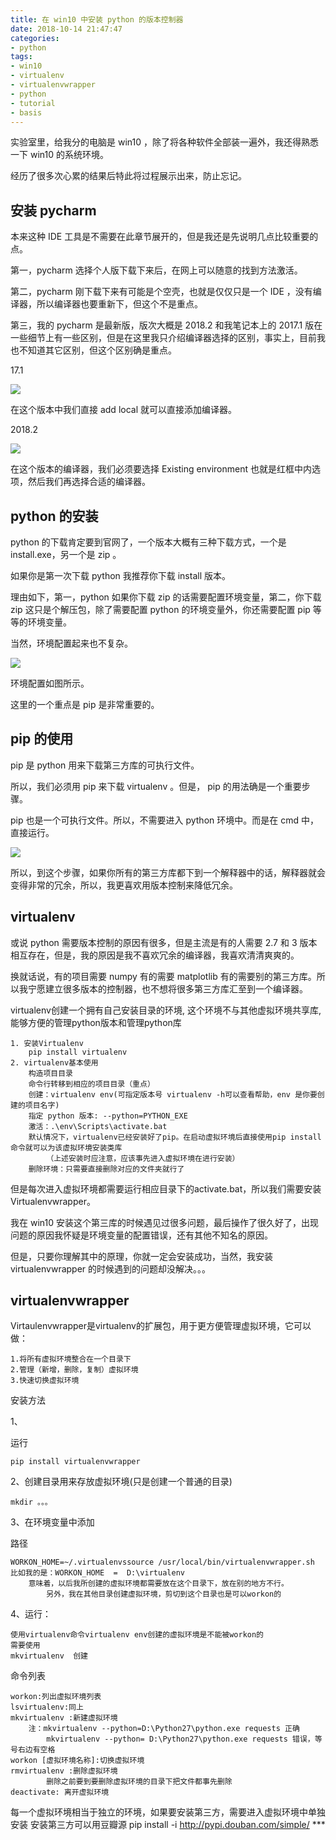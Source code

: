 ```yaml
---
title: 在 win10 中安装 python 的版本控制器
date: 2018-10-14 21:47:47
categories:
- python
tags:
- win10
- virtualenv
- virtualenvwrapper
- python
- tutorial
- basis
---
```

实验室里，给我分的电脑是 win10 ，除了将各种软件全部装一遍外，我还得熟悉一下 win10 的系统环境。

<!-- more -->

经历了很多次心累的结果后特此将过程展示出来，防止忘记。

## 安装 pycharm

本来这种 IDE 工具是不需要在此章节展开的，但是我还是先说明几点比较重要的点。

第一，pycharm 选择个人版下载下来后，在网上可以随意的找到方法激活。

第二，pycharm 刚下载下来有可能是个空壳，也就是仅仅只是一个 IDE ，没有编译器，所以编译器也要重新下，但这个不是重点。

第三，我的 pycharm 是最新版，版次大概是 2018.2 和我笔记本上的 2017.1 版在一些细节上有一些区别，但是在这里我只介绍编译器选择的区别，事实上，目前我也不知道其它区别，但这个区别确是重点。

17.1

![](/images/python/19_0.png)

在这个版本中我们直接 add local 就可以直接添加编译器。

2018.2

![](/images/python/19_1.png)

在这个版本的编译器，我们必须要选择 Existing environment 也就是红框中内选项，然后我们再选择合适的编译器。

## python 的安装

python 的下载肯定要到官网了，一个版本大概有三种下载方式，一个是 install.exe，另一个是 zip 。

如果你是第一次下载 python 我推荐你下载 install 版本。

理由如下，第一，python 如果你下载 zip 的话需要配置环境变量，第二，你下载 zip 这只是个解压包，除了需要配置 python 的环境变量外，你还需要配置 pip 等等的环境变量。

当然，环境配置起来也不复杂。

![](/images/python/19_2.png)

环境配置如图所示。

这里的一个重点是 pip 是非常重要的。

## pip 的使用

pip 是 python 用来下载第三方库的可执行文件。

所以，我们必须用 pip 来下载 virtualenv 。但是， pip 的用法确是一个重要步骤。

pip 也是一个可执行文件。所以，不需要进入 python 环境中。而是在 cmd 中，直接运行。

![](/images/python/19_3.png)

所以，到这个步骤，如果你所有的第三方库都下到一个解释器中的话，解释器就会变得非常的冗余，所以，我更喜欢用版本控制来降低冗余。

## virtualenv

或说 python 需要版本控制的原因有很多，但是主流是有的人需要 2.7 和 3 版本相互存在，但是，我的原因是我不喜欢冗余的编译器，我喜欢清清爽爽的。

换就话说，有的项目需要 numpy 有的需要 matplotlib 有的需要别的第三方库。所以我宁愿建立很多版本的控制器，也不想将很多第三方库汇至到一个编译器。

virtualenv创建一个拥有自己安装目录的环境, 这个环境不与其他虚拟环境共享库, 能够方便的管理python版本和管理python库

	1. 安装Virtualenv
		pip install virtualenv
	2. virtualenv基本使用
		构造项目目录
		命令行转移到相应的项目目录（重点）
		创建：virtualenv env(可指定版本号 virtualenv -h可以查看帮助，env 是你要创建的项目名字)
		指定 python 版本: --python=PYTHON_EXE
		激活：.\env\Scripts\activate.bat
		默认情况下，virtualenv已经安装好了pip。在启动虚拟环境后直接使用pip install 命令就可以为该虚拟环境安装类库
			（上述安装时应注意，应该事先进入虚拟环境在进行安装）
		删除环境：只需要直接删除对应的文件夹就行了

但是每次进入虚拟环境都需要运行相应目录下的activate.bat，所以我们需要安装Virtualenvwrapper。

我在 win10 安装这个第三库的时候遇见过很多问题，最后操作了很久好了，出现问题的原因我怀疑是环境变量的配置错误，还有其他不知名的原因。

但是，只要你理解其中的原理，你就一定会安装成功，当然，我安装 virtualenvwrapper 的时候遇到的问题却没解决。。。

## virtualenvwrapper

Virtaulenvwrapper是virtualenv的扩展包，用于更方便管理虚拟环境，它可以做：

	1.将所有虚拟环境整合在一个目录下
	2.管理（新增，删除，复制）虚拟环境
	3.快速切换虚拟环境

安装方法

1、

运行

	pip install virtualenvwrapper

2、创建目录用来存放虚拟环境(只是创建一个普通的目录)

	mkdir 。。。

3、在环境变量中添加

路径 

	WORKON_HOME=~/.virtualenvssource /usr/local/bin/virtualenvwrapper.sh
	比如我的是：WORKON_HOME  =  D:\virtualenv
		意味着，以后我所创建的虚拟环境都需要放在这个目录下，放在别的地方不行。		
			另外，我在其他目录创建虚拟环境，剪切到这个目录也是可以workon的

4、运行： 

	使用virtualenv命令virtualenv env创建的虚拟环境是不能被workon的
	需要使用	
	mkvirtualenv  创建

命令列表

	workon:列出虚拟环境列表
	lsvirtualenv:同上	
	mkvirtualenv :新建虚拟环境
		注：mkvirtualenv --python=D:\Python27\python.exe requests 正确
		    mkvirtualenv --python= D:\Python27\python.exe requests 错误，等号右边有空格
	workon [虚拟环境名称]:切换虚拟环境
	rmvirtualenv :删除虚拟环境
			删除之前要到要删除虚拟环境的目录下把文件都事先删除
	deactivate: 离开虚拟环境

每一个虚拟环境相当于独立的环境，如果要安装第三方，需要进入虚拟环境中单独安装
	安装第三方可以用豆瓣源
	pip install -i http://pypi.douban.com/simple/ ***

